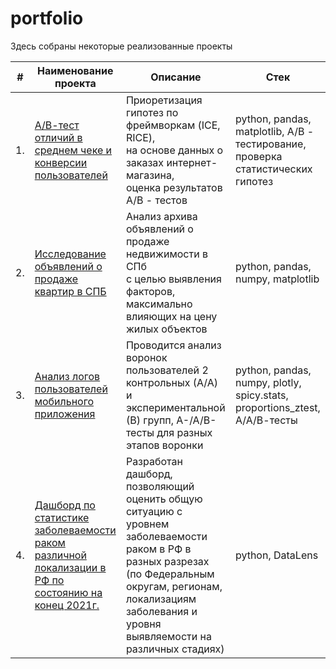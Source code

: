 # portfolio


Здесь собраны некоторые реализованные проекты

| #    | Наименование проекта                | Описание                                                     | Стек                                                         |
| ---- | ------------------------------------------------------------ | ------------------------------------------------------------ | ------------------------------------------------------------ |
| 1.   | [А/В-тест отличий в среднем чеке и конверсии пользователей](https://github.com/hksoda/portfolio/tree/main/Project1)| Приоретизация гипотез по фреймворкам (ICE, RICE), <br/> на основе данных о заказах интернет-магазина, <br/> оценка результатов A/B - тестов | python, pandas, matplotlib, A/B - тестирование, проверка статистических гипотез       |
| 2.   | [Исследование объявлений о продаже квартир в СПБ](https://github.com/hksoda/portfolio/tree/main/Research_real_estate)| Анализ архива <br/> объявлений о продаже <br/> недвижимости в СПб <br/> с целью выявления факторов, максимально влияющих на цену <br/> жилых объектов | python, pandas, numpy, matplotlib |
| 3.   | [Анализ логов пользователей мобильного приложения](https://github.com/hksoda/portfolio/tree/main/Logs_mobile_app)  | Проводится анализ воронок пользователей 2 контрольных (А/А) и экспериментальной (В) групп,  А-/А/В-тесты для разных этапов воронки| python, pandas, numpy, plotly, spicy.stats, proportions_ztest, А/А/В-тесты  |
| 4.   | [Дашборд по статистике заболеваемости раком различной локализации в РФ по состоянию на конец 2021г.](https://github.com/hksoda/portfolio/tree/main/Logs_mobile_app)  | Разработан дашборд, позволяющий оценить общую ситуацию с уровнем заболеваемости раком в РФ в разных разрезах (по Федеральным округам, регионам, локализациям заболевания и уровня выявляемости на различных стадиях)| python, DataLens |
